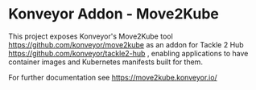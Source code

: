 # Konveyor Addon - Move2Kube

This project exposes Konveyor's Move2Kube tool https://github.com/konveyor/move2kube as an addon for Tackle 2 Hub https://github.com/konveyor/tackle2-hub , enabling applications to have container images and Kubernetes manifests built for them.

For further documentation see https://move2kube.konveyor.io/
